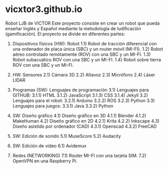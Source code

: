 # vicxtor3.github.io
Robot LJB de VICTOR
Este proyecto consiste en crear un robot que pueda enseñar Inglés y Español mediante la metodología de ludificación (gamificación).
El proyecto se divide en diferentes partes: 
1) Dispositivos físicos (HW): Robot
    1.1) Robot de tracción diferencial con una ordenador de placa única (SBC) y un router móvil (MI-FI).
    1.2) Robot aéreo controlado remótamente (ROV) con una SBC y un MI-FI.
    1.3) Robot subacuático ROV con una SBC y un MI-FI.
    1.4) Robot sobre tierra ROV con una SBC y un MI-FI.
2) HW: Sensores
    2.1) Cámara 3D
    2.2) Altavoz
    2.3) Micrófono
    2.4) Láser LIDAR
3) Programas (SW): Lenguajes de programación
    3.1) Lenguajes para GITHUB:
      3.1.1) HTML
      3.1.2) JavaScript
      3.1.3) CSS
      3.1.4) Jekyll
    3.2) Lenguajes para el robot:
      3.2.1) Arduino
      3.2.2) ROS
      3.2.3) Python
    3.3) Lenguajes para juegos: 
      3.3.1) Java
      3.3.2) Python
      
4) SW: Diseño gráfico
    4.1) Diseño gráfico en 3D
      4.1.1) Blender
      4.1.2) MakeHuman
    4.2) Diseño gráfico en 2D
      4.2.1) Krita
      4.2.2) Inkscape
    4.3) Diseño asistido por ordenador (CAD)
      4.3.1) Openscad
      4.3.2) FreeCAD
5) SW: Edición de sonido
    5.1) MuseScore
    5.2) Audacity
6) SW: Edición de vídeo
    6.1) Avidemux
7) Redes (NETWORKING)
    7.1) Router MI-FI con una tarjeta SIM.
    7.2) OpenVPN en una Raspberry Pi.
